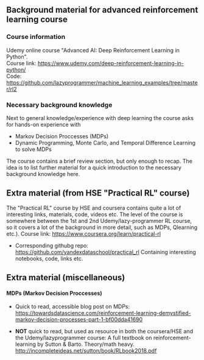 ## Background material for advanced reinforcement learning course

### Course information
Udemy online course "Advanced AI: Deep Reinforcement Learning in Python".  
Course link: https://www.udemy.com/deep-reinforcement-learning-in-python/  
Code: https://github.com/lazyprogrammer/machine_learning_examples/tree/master/rl2

### Necessary background knowledge
Next to general knowledge/experience with deep learning the course asks for hands-on experience with
+ Markov Decision Proccesses (MDPs)
+ Dynamic Programming, Monte Carlo, and Temporal Difference Learning to solve MDPs

The course contains a brief review section, but only enough to recap. 
The idea is to list further material for a quick introduction to the necessary background knowledge here.

## Extra material (from HSE "Practical RL" course)
The "Practical RL" course by HSE and coursera contains quite a lot of interesting links, materials, code, videos etc.
The level of the course is somewhere between the 1st and 2nd Udemy/lazy-programmer RL course, so it covers a lot of the background in more detail, such as MDPs, Qlearning etc.).
Course link: https://www.coursera.org/learn/practical-rl

+ Corresponding githubg repo: https://github.com/yandexdataschool/practical_rl
Containing interesting notebooks, code, links etc. 

## Extra material (miscellaneous)
#### MDPs (Markov Decision Proccesses)
+ Quick to read, accessible blog post on MDPs: 
https://towardsdatascience.com/reinforcement-learning-demystified-markov-decision-processes-part-1-bf00dda41690

+ **NOT** quick to read, but used as resource in both the coursera/HSE and the Udemy/lazyprogrammer course:
A full textbook on reinforcement-learning by Sutton & Barto. Theory/math heavy. 
http://incompleteideas.net/sutton/book/RLbook2018.pdf
